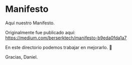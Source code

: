 # Manifesto

Aquí nuestro Manifesto.

Originalmente fue publicado aquí: https://medium.com/berserktech/manifesto-b9eda0fda1a7

En este directorio podemos trabajar en mejorarlo. 🙌

Gracias,
Daniel.
